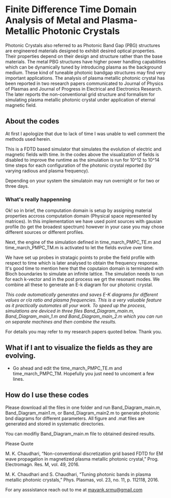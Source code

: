 # Finite Difference Time Domain Analysis of Metal and Plasma-Metallic Photonic Crystals

Photonic Crystals also referred to as Photonic Band Gap (PBG) structures are engineered materials designed to exhibit desired optical properties. Their properties depend on their design and structure rather than the base materials. The metal PBG structures have higher power handling capabilities which can be dynamically tuned by introducing plasma as the background medium. These kind of tuneable photonic bandgap structures may find very important applications. The analysis of plasma metallic photonic crystal has been reported in two research papers communicated to Journal of Physics of Plasmas and Journal of Progress in Electrical and Electronics Research. The later reports the non-conventional grid structure and formalism for simulating plasma metallic photonic crystal under application of eternal magnetic field.

## About the codes
At first I apologize that due to lack of time I was unable to well comment the methods used herein.

This is a FDTD based simulator that simulates the evolution of electric and magnetic fields with time. In the codes above the visualization of fields is disabled to improve the runtime as the simulation is run for 10^12 to 10^14 time steps for each configuration of the photonic crystal reported (by varying radious and plasma frequency).

Depending on your system the simulatoin may run overnight or for two or three days.

### What's really happenning
Ok! so in brief, the computation domain is setup by assigning material properties accross computation domain (Physical space represented by matrices). In this implementation we have used point sources with gausian profile (to get the broadest spectrum) however in your case you may chose different sources or different profiles. 

Next, the engine of the simulation defined in time_march_PMPC_TE.m and time_march_PMPC_TM.m is activated to let the fields evolve over time.

We have set up probes in stratagic points to probe the field profile with respect to time which is later analysed to obtain the frequency response. It's good time to mention here that the coputaion domain is terminated with Bloch boundaries to simulate an infinite lattice. The simulation needs to run for each k-vector and in the post process we grt the resonant modes. We combine all these to generate an E-k diagram for our photonic crystal.

*This code automatically generates and saves E-K diagrams for different values or r/a ratio and plasma frequencies. This is a very valuable feature as it practically automates all your work. To speed up the process, simulations are deviced in three files Band_Diagram_main.m, Band_Diagram_main_1.m and Band_Diagram_main_2.m which you can run on separate machines and then combine the results.*

For details you may refer to my research papers quoted below. Thank you.

## What if I ant to visualize the fields as they are evolving.
- Go ahead and edit the time_march_PMPC_TE.m and time_march_PMPC_TM. Hopefully you just need to uncoment a few lines.

## How do I use these codes
Please download all the files in one folder and run Band_Diagram_main.m, Band_Diagram_main1.m, or Band_Diagram_main2.m to generate photonic bnd diagrams for different parameters. All figure and .mat files are generated and stored in systematic directories.

You can modifiy Band_Diagram_main.m file to obtained desired results.

Please Quote 

M. K. Chaudhari, “Non-conventional discretization grid based FDTD for EM wave propagation in magnetized plasma metallic photonic crystal,” Prog. Electromagn. Res. M, vol. 49, 2016.

M. K. Chaudhari and S. Chaudhari, “Tuning photonic bands in plasma metallic photonic crystals,” Phys. Plasmas, vol. 23, no. 11, p. 112118, 2016.

For any asssistance reach out to me at mayank.srmu@gmail.com
